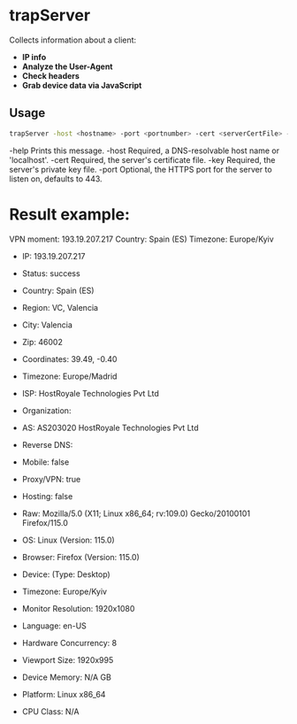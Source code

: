 # trapServer

Collects information about a client:
- **IP info**
- **Analyze the User-Agent**
- **Check headers**
- **Grab device data via JavaScript**

## Usage

```bash
trapServer -host <hostname> -port <portnumber> -cert <serverCertFile> -key <serverPrivateKeyFile>
```

-help Prints this message.
-host Required, a DNS-resolvable host name or 'localhost'.
-cert Required, the server's certificate file.
-key Required, the server's private key file.
-port Optional, the HTTPS port for the server to listen on, defaults to 443.

# Result example:

VPN moment:
193.19.207.217 Country: Spain (ES)
Timezone: Europe/Kyiv

- IP: 193.19.207.217
- Status: success
- Country: Spain (ES)
- Region: VC, Valencia
- City: Valencia
- Zip: 46002
- Coordinates: 39.49, -0.40
- Timezone: Europe/Madrid
- ISP: HostRoyale Technologies Pvt Ltd
- Organization: 
- AS: AS203020 HostRoyale Technologies Pvt Ltd
- Reverse DNS: 
- Mobile: false
- Proxy/VPN: true
- Hosting: false

- Raw: Mozilla/5.0 (X11; Linux x86_64; rv:109.0) Gecko/20100101 Firefox/115.0
- OS: Linux (Version: 115.0)
- Browser: Firefox (Version: 115.0)
- Device:  (Type: Desktop)

- Timezone: Europe/Kyiv
- Monitor Resolution: 1920x1080
- Language: en-US
- Hardware Concurrency: 8
- Viewport Size: 1920x995
- Device Memory: N/A GB
- Platform: Linux x86_64
- CPU Class: N/A

